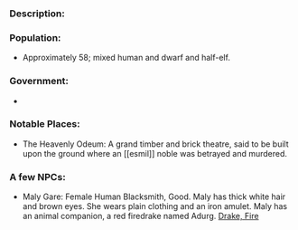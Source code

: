 ### Description:



### Population:

-   Approximately 58; mixed human and dwarf and half-elf.

### Government:

-   

### Notable Places:

-   The Heavenly Odeum: A grand timber and brick theatre, said to be built upon the ground where an [[esmil]] noble was betrayed and murdered.

### A few NPCs:

-   Maly Gare: Female Human Blacksmith, Good. Maly has thick white hair and brown eyes. She wears plain clothing and an iron amulet. Maly has an animal companion, a red firedrake named Adurg. [Drake, Fire](https://www.5esrd.com/database/creature/drake-fire/)

